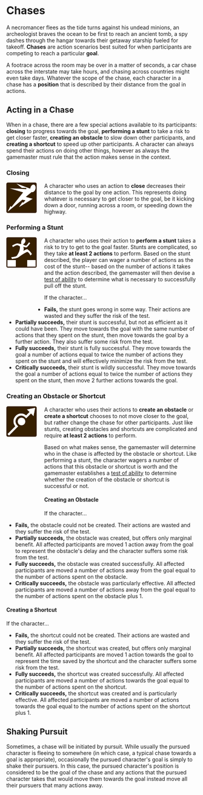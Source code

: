 # Chases

A necromancer flees as the tide turns against his undead minions, an archeologist braves the ocean to be first to reach an ancient tomb, a spy dashes through the hangar towards their getaway starship fueled for takeoff. **Chases** are action scenarios best suited for when participants are competing to reach a particular **goal**.

A footrace across the room may be over in a matter of seconds, a car chase across the interstate may take hours, and chasing across countries might even take days. Whatever the scope of the chase, each character in a chase has a **position** that is described by their distance from the goal in actions.



## Acting in a Chase

When in a chase, there are a few special actions available to its participants: **closing** to progress towards the goal, **performing a stunt** to take a risk to get closer faster, **creating an obstacle** to slow down other participants, and **creating a shortcut** to speed up other participants. A character can always spend their actions on doing other things, however as always the gamemaster must rule that the action makes sense in the context.



### Closing

<img height=80px width=80px src="/icons/close.png" style="float: left; margin-right: 20px;">A character who uses an action to **close** decreases their distance to the goal by one action. This represents doing whatever is necessary to get closer to the goal, be it kicking down a door, running across a room, or speeding down the highway.



### Performing a Stunt

<img height=80px width=80px src="/icons/perform_stunt.png" style="float: left; margin-right: 20px; margin-bottom: 120px;">A character who uses their action to **perform a stunt** takes a risk to try to get to the goal faster. Stunts are complicated, so they take **at least 2 actions** to perform. Based on the stunt described, the player can wager a number of actions as the cost of the stunt-- based on the number of actions it takes and the action described, the gamemaster will then devise a [test of ability](../basics/tests.md) to determine what is necessary to successfully pull off the stunt. 

If the character...

*   **Fails,** the stunt goes wrong in some way. Their actions are wasted and they suffer the risk of the test.
*   **Partially succeeds,** their stunt is successful, but not as efficient as it could have been. They move towards the goal with the same number of actions that they spent on the stunt, then move towards the goal by a further action. They also suffer some risk from the test.
*   **Fully succeeds,** their stunt is fully successful. They move towards the goal a number of actions equal to twice the number of actions they spent on the stunt and will effectively minimize the risk from the test.
*   **Critically succeeds,** their stunt is wildly successful. They move towards the goal a number of actions equal to twice the number of actions they spent on the stunt, then move 2 further actions towards the goal.



### Creating an Obstacle or Shortcut

<img height=80px width=80px src="/icons/obstacle_shortcut.png" style="float: left; margin-right: 20px; margin-bottom: 200px;"> A character who uses their actions to **create an obstacle** or **create a shortcut** chooses to not move closer to the goal, but rather change the chase for other participants. Just like stunts, creating obstacles and shortcuts are complicated and require **at least 2 actions** to perform. 

Based on what makes sense, the gamemaster will determine who in the chase is affected by the obstacle or shortcut. Like performing a stunt, the character wagers a number of actions that this obstacle or shortcut is worth and the gamemaster establishes a [test of ability](../basics/tests.md) to determine whether the creation of the obstacle or shortcut is successful or not.

#### Creating an Obstacle

If the character...

*   **Fails,** the obstacle could not be created. Their actions are wasted and they suffer the risk of the test.
*   **Partially succeeds,** the obstacle was created, but offers only marginal benefit. All affected participants are moved 1 action away from the goal to represent the obstacle's delay and the character suffers some risk from the test.
*   **Fully succeeds,** the obstacle was created successfully. All affected participants are moved a number of actions away from the goal equal to the number of actions spent on the obstacle.
*   **Critically succeeds,** the obstacle was particularly effective. All affected participants are moved a number of actions away from the goal equal to the number of actions spent on the obstacle plus 1.

#### Creating a Shortcut

If the character...

*   **Fails,** the shortcut could not be created. Their actions are wasted and they suffer the risk of the test.
*   **Partially succeeds,** the shortcut was created, but offers only marginal benefit. All affected participants are moved 1 action towards the goal to represent the time saved by the shortcut and the character suffers some risk from the test.
*   **Fully succeeds,** the shortcut was created successfully. All affected participants are moved a number of actions towards the goal equal to the number of actions spent on the shortcut.
*   **Critically succeeds,** the shortcut was created and is particularly effective. All affected participants are moved a number of actions towards the goal equal to the number of actions spent on the shortcut plus 1.



## Shaking Pursuit

Sometimes, a chase will be initiated by pursuit. While usually the pursued character is fleeing to somewhere (in which case, a typical chase towards a goal is appropriate), occasionally the pursued character's goal is simply to shake their pursuers. In this case, the pursued character's position is considered to be the goal of the chase and any actions that the pursued character takes that would move them towards the goal instead move all their pursuers that many actions away.